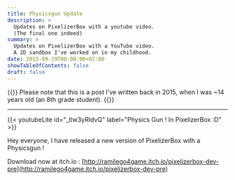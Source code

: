 ```yaml
---
title: Physicsgun Update
description: >
  Updates on PixelizerBox with a youtube video.
  (The final one indeed)
summary: >
  Updates on PixelizerBox with a YouTube video. 
  A 2D sandbox I've worked on in my childhood.
date: 2015-09-29T00:00:00+02:00
showTableOfContents: false
draft: false
---
```


{{<alert icon="circle-info">}}
Please note that this is a post I've written back in 2015, when I was ~14 years old (an 8th grade student).
{{</alert>}}

---

{{< youtubeLite id="_tlw3yRIdvQ" label="Physics Gun ! In PixelizerBox :D" >}}

Hey everyone, I have released a new version of PixelizerBox with a Physicsgun !

Download now at itch.io : [http://ramilego4game.itch.io/pixelizerbox-dev-pre](http://ramilego4game.itch.io/pixelizerbox-dev-pre)